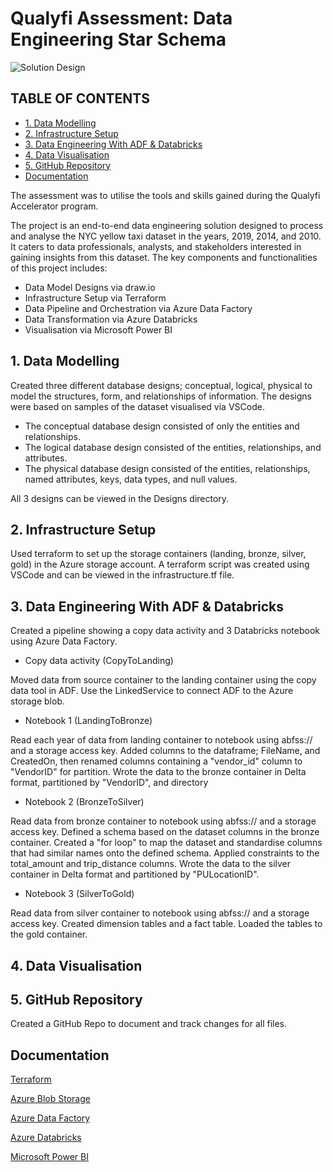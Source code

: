 # Qualyfi Assessment: Data Engineering Star Schema

![Solution Design](https://github.com/PhanaiPundisondQualyfi/QualyfiAssessment/assets/147846684/67f16abc-cc43-49c4-aee4-69c06986e736)

## TABLE OF CONTENTS
- [1. Data Modelling](#1-data-modelling)
- [2. Infrastructure Setup](#2-infrastructure-setup)
- [3. Data Engineering With ADF & Databricks](#3-data-engineering-with-adf--databricks)
- [4. Data Visualisation](#4-data-visualisation)
- [5. GitHub Repository](#5-github-repository)
- [Documentation](#documentation)

The assessment was to utilise the tools and skills gained during the Qualyfi Accelerator program.

The project is an end-to-end data engineering solution designed to process and analyse the NYC yellow taxi dataset in the years, 2019, 2014, and 2010. It caters to data professionals, analysts, and stakeholders interested in gaining insights from this dataset. The key components and functionalities of this project includes:
- Data Model Designs via draw.io
- Infrastructure Setup via Terraform
- Data Pipeline and Orchestration via Azure Data Factory
- Data Transformation via Azure Databricks
- Visualisation via Microsoft Power BI

## 1. Data Modelling

Created three different database designs; conceptual, logical, physical to model the structures, form, and relationships of information. The designs were based on samples of the dataset visualised via VSCode.
- The conceptual database design consisted of only the entities and relationships.
- The logical database design consisted of the entities, relationships, and attributes.
- The physical database design consisted of the entities, relationships, named attributes, keys, data types, and null values.

All 3 designs can be viewed in the Designs directory.

## 2. Infrastructure Setup
Used terraform to set up the storage containers (landing, bronze, silver, gold) in the Azure storage account. A terraform script was created using VSCode and can be viewed in the infrastructure.tf file.

## 3. Data Engineering With ADF & Databricks
Created a pipeline showing a copy data activity and 3 Databricks notebook using Azure Data Factory.
- Copy data activity (CopyToLanding)

Moved data from source container to the landing container using the copy data tool in ADF. Use the LinkedService to connect ADF to the Azure storage blob.
- Notebook 1 (LandingToBronze)

Read each year of data from landing container to notebook using abfss:// and a storage access key. Added columns to the dataframe; FileName, and CreatedOn, then renamed columns containing a "vendor_id" column to "VendorID" for partition.  Wrote the data to the bronze container in Delta format, partitioned by "VendorID", and directory 

- Notebook 2 (BronzeToSilver)

Read data from bronze container to notebook using abfss:// and a storage access key. Defined a schema based on the dataset columns in the bronze container. Created a "for loop" to map the dataset and standardise columns that had similar names onto the defined schema. Applied constraints to the total_amount and trip_distance columns. Wrote the data to the silver container in Delta format and partitioned by "PULocationID".

- Notebook 3 (SilverToGold)

Read data from silver container to notebook using abfss:// and a storage access key. Created dimension tables and a fact table. Loaded the tables to the gold container.

## 4. Data Visualisation

## 5. GitHub Repository

Created a GitHub Repo to document and track changes for all files.

## Documentation

[Terraform](https://developer.hashicorp.com/terraform/docs)

[Azure Blob Storage](https://learn.microsoft.com/en-gb/azure/storage/blobs/)

[Azure Data Factory](https://learn.microsoft.com/en-us/azure/data-factory/)

[Azure Databricks](https://learn.microsoft.com/en-gb/azure/databricks/)

[Microsoft Power BI](https://learn.microsoft.com/en-us/power-bi/)



